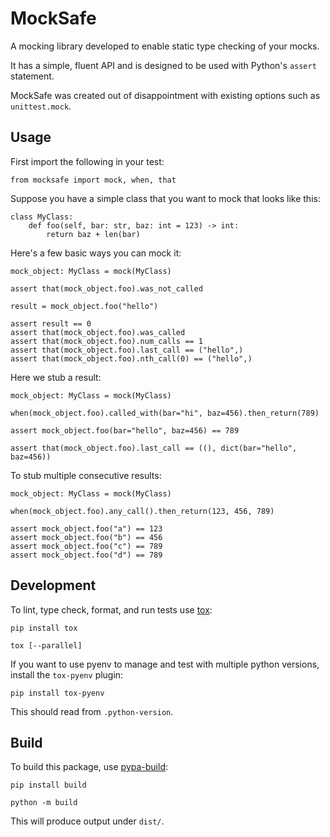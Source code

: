 # MockSafe

A mocking library developed to enable static type checking of your mocks.

It has a simple, fluent API and is designed to be used with Python's `assert` statement.

MockSafe was created out of disappointment with existing options such as `unittest.mock`.

## Usage

First import the following in your test:

```
from mocksafe import mock, when, that
```

Suppose you have a simple class that you want to mock that looks like this:

```
class MyClass:
    def foo(self, bar: str, baz: int = 123) -> int:
        return baz + len(bar)
```

Here's a few basic ways you can mock it:

```
mock_object: MyClass = mock(MyClass)

assert that(mock_object.foo).was_not_called

result = mock_object.foo("hello")

assert result == 0
assert that(mock_object.foo).was_called
assert that(mock_object.foo).num_calls == 1
assert that(mock_object.foo).last_call == ("hello",)
assert that(mock_object.foo).nth_call(0) == ("hello",)
```

Here we stub a result:

```
mock_object: MyClass = mock(MyClass)

when(mock_object.foo).called_with(bar="hi", baz=456).then_return(789)

assert mock_object.foo(bar="hello", baz=456) == 789

assert that(mock_object.foo).last_call == ((), dict(bar="hello", baz=456))
```

To stub multiple consecutive results:

```
mock_object: MyClass = mock(MyClass)

when(mock_object.foo).any_call().then_return(123, 456, 789)

assert mock_object.foo("a") == 123
assert mock_object.foo("b") == 456
assert mock_object.foo("c") == 789
assert mock_object.foo("d") == 789
```

## Development

To lint, type check, format, and run tests use [tox](https://tox.wiki/en/latest/):

```
pip install tox

tox [--parallel]
```

If you want to use pyenv to manage and test with multiple python versions, install the `tox-pyenv` plugin:

```
pip install tox-pyenv
```

This should read from `.python-version`.

## Build

To build this package, use [pypa-build](https://github.com/pypa/build):

```
pip install build

python -m build
```

This will produce output under `dist/`.
